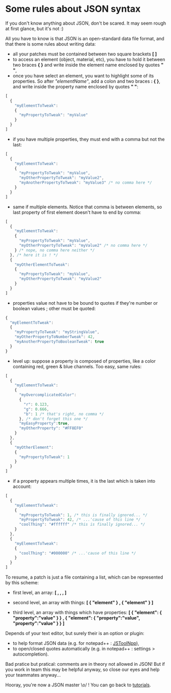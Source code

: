 # Some rules about JSON syntax



If you don't know anything about JSON, don't be scared. It may seem rough at first glance, but it's not :)



All you have to know is that JSON is an open-standard data file format, and that there is some rules about writing data:

  - all your patches must be contained between two square brackets __[ ]__
  - to access an element (object, material, etc), you have to hold it between two braces __{ }__ and write inside the element name enclosed by quotes __" "__,
  - once you have select an element, you want to highlight some of its properties. So after _"elementName"_, add a colon and two braces __: { }__, and write inside the property name enclosed by quotes __" "__:

```javascript
[
  {
    "myElementToTweak":
    {
      "myPropertyToTweak": "myValue"
    }
  }
]
```
  - if you have multiple properties, they must end with a comma but not the last:

```javascript
[
  {
    "myElementToTweak":
    {
      "myPropertyToTweak": "myValue",
      "myOtherPropertyToTweak": "myValue2",
      "myAnotherPropertyToTweak": "myValue3" /* no comma here */
    }
  }
]
```
  - same if multiple elements. Notice that comma is between elements, so last property of first element doesn't have to end by comma:

```javascript
[
  {
    "myElementToTweak":
    {
      "myPropertyToTweak": "myValue",
      "myOtherPropertyToTweak": "myValue2" /* no comma here */
    } /* nope, no comma here neither */
  }, /* here it is ! */
  {
    "myOtherElementToTweak":
    {
      "myPropertyToTweak": "myValue",
      "myOtherPropertyToTweak": "myValue2"
    }
  }
]
```
  - properties value not have to be bound to quotes if they're number or boolean values ; other must be quoted:

```javascript
{
  "myElementToTweak":
  {
    "myPropertyToTweak": "myStringValue",
    "myOtherPropertyToNumberTweak": 42,
    "myAnotherPropertyToBooleanTweak": true
  }
}
```
  - level up: suppose a property is composed of properties, like a color containing red, green & blue channels. Too easy, same rules:

```javascript
[
  {
    "myElementToTweak":
    {
      "myOvercomplicatedColor":
      {
        "r": 0.123,
        "g": 0.666,
        "b": 1 /* that's right, no comma */
      }, /* don't forget this one */
      "myEasyProperty":true,
      "myOtherProperty": "#FF8EF0"
    }
  },
  {
    "myOtherElement":
    {
      "myPropertyToTweak": 1
    }
  }
]
```
  - if a property appears multiple times, it is the last which is taken into account:
```javascript
[
  {
    "myElementToTweak":
    {
      "myPropertyToTweak": 1, /* this is finally ignored... */
      "myPropertyToTweak": 42, /* ...'cause of this line */
      "coolThing": "#ffffff" /* this is finally ignored... */
    }
  },
  {
    "myElementToTweak":
    {
      "coolThing": "#000000" /* ...'cause of this line */
    }
  }
]
```


To resume, a patch is just a file containing a list, which can be represented by this scheme:

- first level, an array: 
  __[ , , , ]__

- second level, an array with things: 
  __[ { "element" } , { "element" }  ]__

- third level, an array with things which have properties: 
  __[ { "element": { "property":"value" } } , { "element": { "property":"value",  "property":"value" } }  ]__




Depends of your text editor, but surely their is an option or plugin: 

-   to help format JSON data (e.g. for notepad++ : [JSToolNpp](http://www.sunjw.us/jstoolnpp/)),
-   to open/closed quotes automatically (e.g. in notepad++ : settings > autocompletion).



Bad pratice but pratical: comments are in theory not allowed in JSON!
But if you work in team this may be helpful anyway, so close our eyes and help your teammates anyway...



Hooray, you're now a JSON master \o/ ! You can go back to [tutorials](tutorials.html).